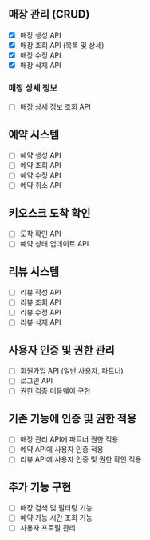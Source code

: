 ## 매장 관리 (CRUD)

- [x] 매장 생성 API
- [x] 매장 조회 API (목록 및 상세)
- [X] 매장 수정 API
- [X] 매장 삭제 API

### 매장 상세 정보

- [ ] 매장 상세 정보 조회 API

## 예약 시스템

- [ ] 예약 생성 API
- [ ] 예약 조회 API
- [ ] 예약 수정 API
- [ ] 예약 취소 API

## 키오스크 도착 확인

- [ ] 도착 확인 API
- [ ] 예약 상태 업데이트 API

## 리뷰 시스템

- [ ] 리뷰 작성 API
- [ ] 리뷰 조회 API
- [ ] 리뷰 수정 API
- [ ] 리뷰 삭제 API

## 사용자 인증 및 권한 관리

- [ ] 회원가입 API (일반 사용자, 파트너)
- [ ] 로그인 API
- [ ] 권한 검증 미들웨어 구현

## 기존 기능에 인증 및 권한 적용

- [ ] 매장 관리 API에 파트너 권한 적용
- [ ] 예약 API에 사용자 인증 적용
- [ ] 리뷰 API에 사용자 인증 및 권한 확인 적용

## 추가 기능 구현

- [ ] 매장 검색 및 필터링 기능
- [ ] 예약 가능 시간 조회 기능
- [ ] 사용자 프로필 관리

